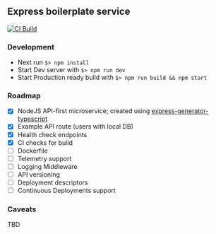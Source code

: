 ## Express boilerplate service

[![CI Build](https://github.com/ahashem/image-optimizer/actions/workflows/build.yml/badge.svg)](https://github.com/ahashem/image-optimizer/actions/workflows/build.yml)

### Development
 - Next run `$> npm install`
 - Start Dev server with `$> npm run dev`
 - Start Production ready build with `$> npm run build && npm start`


### Roadmap
 - [x] NodeJS API-first microservice; created using [express-generator-typescript](https://www.npmjs.com/package/express-generator-typescript) 
 - [x] Example API route (users with local DB)
 - [x] Health check endpoints
 - [x] CI checks for build
 - [ ] Dockerfile
 - [ ] Telemetry support
 - [ ] Logging Middleware
 - [ ] API versioning
 - [ ] Deployment descriptors
 - [ ] Continuous Deployments support

### Caveats
 TBD
